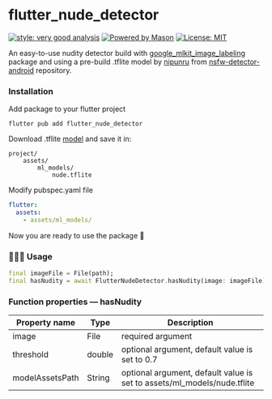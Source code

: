 # flutter_nude_detector

[![style: very good analysis][very_good_analysis_badge]][very_good_analysis_link]
[![Powered by Mason](https://img.shields.io/endpoint?url=https%3A%2F%2Ftinyurl.com%2Fmason-badge)](https://github.com/felangel/mason)
[![License: MIT][license_badge]][license_link]

An easy-to-use nudity detector build
with [google_mlkit_image_labeling][mlkit_pub_link] package and using a pre-build
.tflite model by [nipunru][nipunru_github]
from [nsfw-detector-android][nipunru_repo] repository.

### Installation

Add package to your flutter project

```
flutter pub add flutter_nude_detector
```

Download .tflite [model][model_link] and save it in:

```xpath
project/
    assets/
        ml_models/
            nude.tflite
```

Modify pubspec.yaml file

```yaml
flutter:
  assets:
    - assets/ml_models/
```

Now you are ready to use the package 🎉

### 🧑🏻‍💻 Usage

```dart
final imageFile = File(path);
final hasNudity = await FlutterNudeDetector.hasNudity(image: imageFile);
```

### Function properties — hasNudity

| Property name   | Type   | Description                                                             |
|-----------------|--------|-------------------------------------------------------------------------|
| image           | File   | required argument                                                       |
| threshold       | double | optional argument, default value is set to 0.7                          |
| modelAssetsPath | String | optional argument, default value is set to assets/ml_models/nude.tflite |

<!-- links -->

[license_badge]: https://img.shields.io/badge/license-MIT-blue.svg
[license_link]: https://github.com/piekarskipiotr/flutter-nude-detector/blob/master/LICENSE
[mason_link]: https://github.com/felangel/mason
[very_good_analysis_badge]: https://img.shields.io/badge/style-very_good_analysis-B22C89.svg
[very_good_analysis_link]: https://pub.dev/packages/very_good_analysis
[mlkit_pub_link]: https://pub.dev/packages/google_mlkit_image_labeling
[nipunru_github]: https://github.com/nipunru
[nipunru_repo]: https://github.com/nipunru/nsfw-detector-android
[model_link]: https://github.com/piekarskipiotr/flutter-nude-detector/raw/master/assets/ml_models/nude.tflite